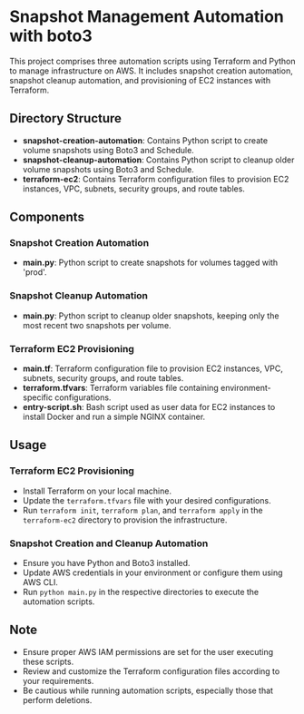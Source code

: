 # Snapshot Management Automation with boto3

This project comprises three automation scripts using Terraform and Python to manage infrastructure on AWS. It includes snapshot creation automation, snapshot cleanup automation, and provisioning of EC2 instances with Terraform.

## Directory Structure

- **snapshot-creation-automation**: Contains Python script to create volume snapshots using Boto3 and Schedule.
- **snapshot-cleanup-automation**: Contains Python script to cleanup older volume snapshots using Boto3 and Schedule.
- **terraform-ec2**: Contains Terraform configuration files to provision EC2 instances, VPC, subnets, security groups, and route tables.

## Components

### Snapshot Creation Automation
- **main.py**: Python script to create snapshots for volumes tagged with 'prod'.

### Snapshot Cleanup Automation
- **main.py**: Python script to cleanup older snapshots, keeping only the most recent two snapshots per volume.

### Terraform EC2 Provisioning
- **main.tf**: Terraform configuration file to provision EC2 instances, VPC, subnets, security groups, and route tables.
- **terraform.tfvars**: Terraform variables file containing environment-specific configurations.
- **entry-script.sh**: Bash script used as user data for EC2 instances to install Docker and run a simple NGINX container.

## Usage

### Terraform EC2 Provisioning
- Install Terraform on your local machine.
- Update the `terraform.tfvars` file with your desired configurations.
- Run `terraform init`, `terraform plan`, and `terraform apply` in the `terraform-ec2` directory to provision the infrastructure.

### Snapshot Creation and Cleanup Automation
- Ensure you have Python and Boto3 installed.
- Update AWS credentials in your environment or configure them using AWS CLI.
- Run `python main.py` in the respective directories to execute the automation scripts.

## Note
- Ensure proper AWS IAM permissions are set for the user executing these scripts.
- Review and customize the Terraform configuration files according to your requirements.
- Be cautious while running automation scripts, especially those that perform deletions.